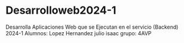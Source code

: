 # Desarrolloweb2024-1
Desarrolla Aplicaciones Web que se Ejecutan en el servicio (Backend) 2024-1
Alumnos:
Lopez Hernandez julio isaac
grupo:
4AVP
